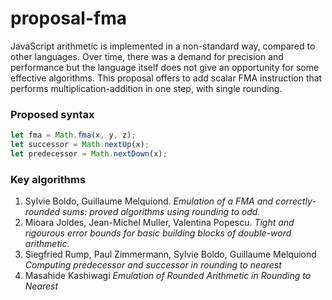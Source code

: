# proposal-fma

JavaScript arithmetic is implemented in a non-standard way, compared to other languages.
Over time, there was a demand for precision and performance but the language itself does not
give an opportunity for some effective algorithms. This proposal offers to add scalar
FMA instruction that performs multiplication-addition in one step, with single rounding.

### Proposed syntax
```js
let fma = Math.fma(x, y, z);
let successor = Math.nextUp(x);
let predecessor = Math.nextDown(x);
```

### Key algorithms
1. Sylvie Boldo, Guillaume Melquiond. _Emulation of a FMA and correctly-rounded sums: proved algorithms using rounding to odd._
2. Mioara Joldes, Jean-Michel Muller, Valentina Popescu. _Tight and rigourous error bounds for basic building blocks of double-word arithmetic._
3. Siegfried Rump, Paul Zimmermann, Sylvie Boldo, Guillaume Melquiond _Computing predecessor and successor in rounding to nearest_
4. Masahide Kashiwagi _Emulation of Rounded Arithmetic in Rounding to Nearest_
